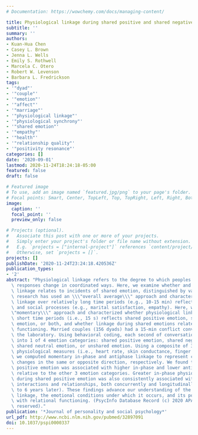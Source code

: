 ```yaml
---
# Documentation: https://wowchemy.com/docs/managing-content/

title: Physiological linkage during shared positive and shared negative emotion
subtitle: ''
summary: ''
authors:
- Kuan-Hua Chen
- Casey L. Brown
- Jenna L. Wells
- Emily S. Rothwell
- Marcela C. Otero
- Robert W. Levenson
- Barbara L. Fredrickson
tags:
- '"dyad"'
- '"couple"'
- '"emotion"'
- '"affect"'
- '"marriage"'
- '"physiological linkage"'
- '"physiological synchrony"'
- '"shared emotion"'
- '"empathy"'
- '"health"'
- '"relationship quality"'
- '"positivity resonance"'
categories: []
date: '2020-09-01'
lastmod: 2020-11-24T18:24:18-05:00
featured: false
draft: false

# Featured image
# To use, add an image named `featured.jpg/png` to your page's folder.
# Focal points: Smart, Center, TopLeft, Top, TopRight, Left, Right, BottomLeft, Bottom, BottomRight.
image:
  caption: ''
  focal_point: ''
  preview_only: false

# Projects (optional).
#   Associate this post with one or more of your projects.
#   Simply enter your project's folder or file name without extension.
#   E.g. `projects = ["internal-project"]` references `content/project/deep-learning/index.md`.
#   Otherwise, set `projects = []`.
projects: []
publishDate: '2020-11-24T23:24:18.420536Z'
publication_types:
- '2'
abstract: "Physiological linkage refers to the degree to which peoples' physiological\
  \ responses change in coordinated ways. Here, we examine whether and how physiological\
  \ linkage relates to incidents of shared emotion, distinguished by valence. Past\
  \ research has used an \\\"overall average\\\" approach and characterized how physiological\
  \ linkage over relatively long time periods (e.g., 10-15 min) reflects psychological\
  \ and social processes (e.g., marital satisfaction, empathy). Here, we used a \\\
  \"momentary\\\" approach and characterized whether physiological linkage over relatively\
  \ short time periods (i.e., 15 s) reflects shared positive emotion, shared negative\
  \ emotion, or both, and whether linkage during shared emotions relates to relational\
  \ functioning. Married couples (156 dyads) had a 15-min conflict conversation in\
  \ the laboratory. Using behavioral coding, each second of conversation was classified\
  \ into 1 of 4 emotion categories: shared positive emotion, shared negative emotion,\
  \ shared neutral emotion, or unshared emotion. Using a composite of 3 peripheral\
  \ physiological measures (i.e., heart rate, skin conductance, finger pulse amplitude),\
  \ we computed momentary in-phase and antiphase linkage to represent coordinated\
  \ changes in the same or opposite direction, respectively. We found that shared\
  \ positive emotion was associated with higher in-phase and lower antiphase linkage,\
  \ relative to the other 3 emotion categories. Greater in-phase physiological linkage\
  \ during shared positive emotion was also consistently associated with higher-quality\
  \ interactions and relationships, both concurrently and longitudinally (i.e., 5\
  \ to 6 years later). These findings advance our understanding of the nature of physiological\
  \ linkage, the emotional conditions under which it occurs, and its possible associations\
  \ with relational functioning. (PsycInfo Database Record (c) 2020 APA, all rights\
  \ reserved)."
publication: '*Journal of personality and social psychology*'
url_pdf: http://www.ncbi.nlm.nih.gov/pubmed/32897091
doi: 10.1037/pspi0000337
---
```

